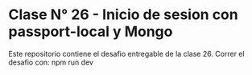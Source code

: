 # Clase N° 26 - Inicio de sesion con passport-local y Mongo

Este repositorio contiene el desafio entregable de la clase 26.
Correr el desafio con: npm run dev
